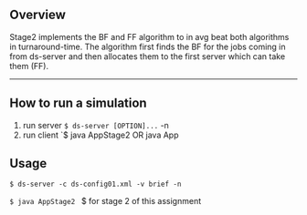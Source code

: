 
## Overview
Stage2 implements the BF and FF algorithm to in avg beat both algorithms in turnaround-time. 
The algorithm first finds the BF for the jobs coming in from ds-server and then allocates them to the first server which can take them (FF).

---
## How to run a simulation
1. run server `$ ds-server [OPTION]...` -n
2. run client `$ java AppStage2 OR java App

## Usage
`$ ds-server -c ds-config01.xml -v brief -n`

`$ java AppStage2 ` $ for stage 2 of this assignment

